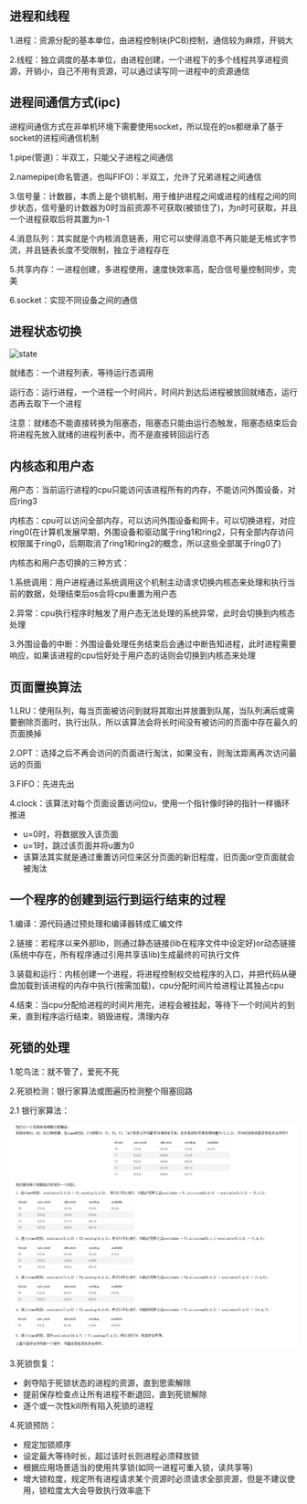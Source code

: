 ## 进程和线程

1.进程：资源分配的基本单位，由进程控制块(PCB)控制，通信较为麻烦，开销大

2.线程：独立调度的基本单位，由进程创建，一个进程下的多个线程共享进程资源，开销小，自己不用有资源，可以通过读写同一进程中的资源通信

## 进程间通信方式(ipc)

进程间通信方式在非单机环境下需要使用socket，所以现在的os都继承了基于socket的进程间通信机制

1.pipe(管道)：半双工，只能父子进程之间通信

2.namepipe(命名管道，也叫FIFO)：半双工，允许了兄弟进程之间通信

3.信号量：计数器，本质上是个锁机制，用于维护进程之间或进程的线程之间的同步状态，信号量的计数器为0时当前资源不可获取(被锁住了)，为n时可获取，并且一个进程获取后将其置为n-1

4.消息队列：其实就是个内核消息链表，用它可以使得消息不再只能是无格式字节流，并且链表长度不受限制，独立于进程存在

5.共享内存：一进程创建，多进程使用，速度快效率高，配合信号量控制同步，完美

6.socket：实现不同设备之间的通信

## 进程状态切换

![state](https://s1.ax1x.com/2018/11/27/FE8Sfg.png)

就绪态：一个进程列表，等待运行态调用

运行态：运行进程，一个进程一个时间片，时间片到达后进程被放回就绪态，运行态再去取下一个进程

注意：就绪态不能直接转换为阻塞态，阻塞态只能由运行态触发，阻塞态结束后会将进程先放入就绪的进程列表中，而不是直接转回运行态

## 内核态和用户态

用户态：当前运行进程的cpu只能访问该进程所有的内存，不能访问外围设备，对应ring3

内核态：cpu可以访问全部内存，可以访问外围设备和网卡，可以切换进程，对应ring0(在计算机发展早期，外围设备和驱动属于ring1和ring2，只有全部内存访问权限属于ring0，后期取消了ring1和ring2的概念，所以这些全部属于ring0了)

内核态和用户态切换的三种方式：

1.系统调用：用户进程通过系统调用这个机制主动请求切换内核态来处理和执行当前的数据，处理结束后os会将cpu重置为用户态

2.异常：cpu执行程序时触发了用户态无法处理的系统异常，此时会切换到内核态处理

3.外围设备的中断：外围设备处理任务结束后会通过中断告知进程，此时进程需要响应，如果该进程的cpu恰好处于用户态的话则会切换到内核态来处理

## 页面置换算法

1.LRU：使用队列，每当页面被访问到就将其取出并放置到队尾，当队列满后或需要删除页面时，执行出队，所以该算法会将长时间没有被访问的页面中存在最久的页面换掉

2.OPT：选择之后不再会访问的页面进行淘汰，如果没有，则淘汰距离再次访问最远的页面

3.FIFO：先进先出

4.clock：该算法对每个页面设置访问位u，使用一个指针像时钟的指针一样循环推进
  - u=0时，将数据放入该页面
  - u=1时，跳过该页面并将u置为0
  - 该算法其实就是通过重置访问位来区分页面的新旧程度，旧页面or空页面就会被淘汰

## 一个程序的创建到运行到运行结束的过程

1.编译：源代码通过预处理和编译器转成汇编文件

2.链接：若程序以来外部lib，则通过静态链接(lib在程序文件中设定好)or动态链接(系统中存在，所有程序通过引用共享该lib)生成最终的可执行文件

3.装载和运行：内核创建一个进程，将进程控制权交给程序的入口，并把代码从硬盘加载到该进程的内存中执行(按需加载)，cpu分配时间片给进程让其独占cpu

4.结束：当cpu分配给进程的时间片用完，进程会被挂起，等待下一个时间片的到来，直到程序运行结束，销毁进程，清理内存

## 死锁的处理

1.鸵鸟法：就不管了，爱死不死

2.死锁检测：银行家算法或图遍历检测整个阻塞回路

2.1 银行家算法：

![bank](https://github.com/einQimiaozi/java_notebook_recite_version/blob/main/img/bank.jpg)

3.死锁恢复：
  - 剥夺陷于死锁状态的进程的资源，直到思索解除
  - 提前保存检查点让所有进程不断退回，直到死锁解除
  - 逐个或一次性kill所有陷入死锁的进程

4.死锁预防：
  - 规定加锁顺序
  - 设定最大等待时长，超过该时长则进程必须释放锁
  - 根据应用场景适当的使用共享锁(如同一进程可重入锁，读共享等)
  - 增大锁粒度，规定所有进程请求某个资源时必须请求全部资源，但是不建议使用，锁粒度太大会导致执行效率底下


